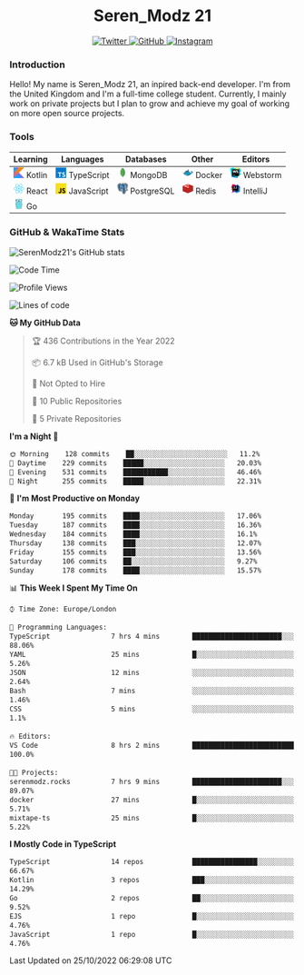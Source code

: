 <div align="center">
  <h1>Seren_Modz 21</h1>
  <a href="https://twitter.com/SerenModz21">
    <img alt="Twitter" src="https://img.shields.io/badge/twitter%20-%231DA1F2.svg?&style=for-the-badge&logo=Twitter&logoColor=white">
  </a>
  <a href="https://github.com/SerenModz21">
    <img alt="GitHub" src="https://img.shields.io/badge/github%20-%23121011.svg?&style=for-the-badge&logo=github&logoColor=white">
  </a>
  <a href="https://www.instagram.com/serenmodz21">
    <img alt="Instagram" src="https://img.shields.io/badge/instagram%20-%23E4405F.svg?&style=for-the-badge&logo=Instagram&logoColor=white">
  </a>
</div>

### Introduction

Hello! My name is Seren_Modz 21, an inpired back-end developer. I'm from the United Kingdom and I'm a full-time college student. Currently, I mainly work on private projects but I plan to grow and achieve my goal of working on more open source projects. 

### Tools

 **Learning**                                        | **Languages**                                               | **Databases**                                               | **Other**                                           | **Editors**                                                  
-----------------------------------------------------|-------------------------------------------------------------|-------------------------------------------------------------|-----------------------------------------------------|--------------------------------------------------------------
 <img width="19px" src="./assets/kotlin.svg"> Kotlin | <img width="19px" src="./assets/typescript.svg"> TypeScript | <img width="19px" src="./assets/mongodb.svg"> MongoDB       | <img width="19px" src="./assets/docker.svg"> Docker | <img width="19px" src="./assets/webstorm.svg"> Webstorm      
 <img width="19px" src="./assets/react.svg"> React   | <img width="19px" src="./assets/javascript.svg"> JavaScript | <img width="19px" src="./assets/postgresql.svg"> PostgreSQL | <img width="19px" src="./assets/redis.svg"> Redis   | <img width="19px" src="./assets/intellij-idea.svg"> IntelliJ
 <img width="19px" src="./assets/go.svg"> Go         |                                                             |                                                             |                                                     |                                                                                                               

### GitHub & WakaTime Stats

![SerenModz21's GitHub stats](https://github-readme-stats.vercel.app/api?username=SerenModz21&show_icons=true&theme=dark)

<!--START_SECTION:waka-->
![Code Time](http://img.shields.io/badge/Code%20Time-1%2C583%20hrs%204%20mins-blue)

![Profile Views](http://img.shields.io/badge/Profile%20Views-10-blue)

![Lines of code](https://img.shields.io/badge/From%20Hello%20World%20I%27ve%20Written-12%20Thousand%20lines%20of%20code-blue)

**🐱 My GitHub Data** 

> 🏆 436 Contributions in the Year 2022
 > 
> 📦 6.7 kB Used in GitHub's Storage 
 > 
> 🚫 Not Opted to Hire
 > 
> 📜 10 Public Repositories 
 > 
> 🔑 5 Private Repositories  
 > 
**I'm a Night 🦉** 

```text
🌞 Morning    128 commits    ██░░░░░░░░░░░░░░░░░░░░░░░   11.2% 
🌆 Daytime    229 commits    █████░░░░░░░░░░░░░░░░░░░░   20.03% 
🌃 Evening    531 commits    ███████████░░░░░░░░░░░░░░   46.46% 
🌙 Night      255 commits    █████░░░░░░░░░░░░░░░░░░░░   22.31%

```
📅 **I'm Most Productive on Monday** 

```text
Monday       195 commits    ████░░░░░░░░░░░░░░░░░░░░░   17.06% 
Tuesday      187 commits    ████░░░░░░░░░░░░░░░░░░░░░   16.36% 
Wednesday    184 commits    ████░░░░░░░░░░░░░░░░░░░░░   16.1% 
Thursday     138 commits    ███░░░░░░░░░░░░░░░░░░░░░░   12.07% 
Friday       155 commits    ███░░░░░░░░░░░░░░░░░░░░░░   13.56% 
Saturday     106 commits    ██░░░░░░░░░░░░░░░░░░░░░░░   9.27% 
Sunday       178 commits    ████░░░░░░░░░░░░░░░░░░░░░   15.57%

```


📊 **This Week I Spent My Time On** 

```text
⌚︎ Time Zone: Europe/London

💬 Programming Languages: 
TypeScript               7 hrs 4 mins        ██████████████████████░░░   88.06% 
YAML                     25 mins             █░░░░░░░░░░░░░░░░░░░░░░░░   5.26% 
JSON                     12 mins             ░░░░░░░░░░░░░░░░░░░░░░░░░   2.64% 
Bash                     7 mins              ░░░░░░░░░░░░░░░░░░░░░░░░░   1.46% 
CSS                      5 mins              ░░░░░░░░░░░░░░░░░░░░░░░░░   1.1%

🔥 Editors: 
VS Code                  8 hrs 2 mins        █████████████████████████   100.0%

🐱‍💻 Projects: 
serenmodz.rocks          7 hrs 9 mins        ██████████████████████░░░   89.07% 
docker                   27 mins             █░░░░░░░░░░░░░░░░░░░░░░░░   5.71% 
mixtape-ts               25 mins             █░░░░░░░░░░░░░░░░░░░░░░░░   5.22%

```

**I Mostly Code in TypeScript** 

```text
TypeScript               14 repos            ████████████████░░░░░░░░░   66.67% 
Kotlin                   3 repos             ███░░░░░░░░░░░░░░░░░░░░░░   14.29% 
Go                       2 repos             ██░░░░░░░░░░░░░░░░░░░░░░░   9.52% 
EJS                      1 repo              █░░░░░░░░░░░░░░░░░░░░░░░░   4.76% 
JavaScript               1 repo              █░░░░░░░░░░░░░░░░░░░░░░░░   4.76%

```



 Last Updated on 25/10/2022 06:29:08 UTC
<!--END_SECTION:waka-->
